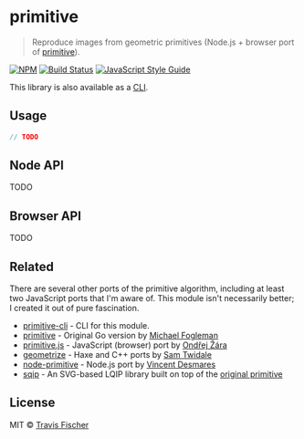 # primitive

> Reproduce images from geometric primitives (Node.js + browser port of [primitive](https://github.com/fogleman/primitive)).

[![NPM](https://img.shields.io/npm/v/primitive.svg)](https://www.npmjs.com/package/primitive) [![Build Status](https://travis-ci.com/transitive-bullshit/primitive.svg?branch=master)](https://travis-ci.com/transitive-bullshit/primitive) [![JavaScript Style Guide](https://img.shields.io/badge/code_style-standard-brightgreen.svg)](https://standardjs.com)

This library is also available as a [CLI](https://github.com/transitive-bullshit/primitive-cli).

## Usage

```js
// TODO
```


## Node API

TODO

## Browser API

TODO

## Related

There are several other ports of the primitive algorithm, including at least two JavaScript ports that I'm aware of. This module isn't necessarily better; I created it out of pure fascination.

- [primitive-cli](https://github.com/transitive-bullshit/primitive-cli) - CLI for this module.
- [primitive](https://github.com/fogleman/primitive) - Original Go version by [Michael Fogleman](https://www.michaelfogleman.com/)
- [primitive.js](https://github.com/ondras/primitive.js) - JavaScript (browser) port by [Ondřej Žára](https://github.com/ondras)
- [geometrize](http://www.geometrize.co.uk/) - Haxe and C++ ports by [Sam Twidale](https://samcodes.co.uk/)
- [node-primitive](https://github.com/vincentdesmares/node-primitive) - Node.js port by [Vincent Desmares](https://github.com/vincentdesmares)
- [sqip](https://github.com/technopagan/sqip) - An SVG-based LQIP library built on top of the [original primitive](https://github.com/fogleman/primitive)

## License

MIT © [Travis Fischer](https://github.com/transitive-bullshit)
